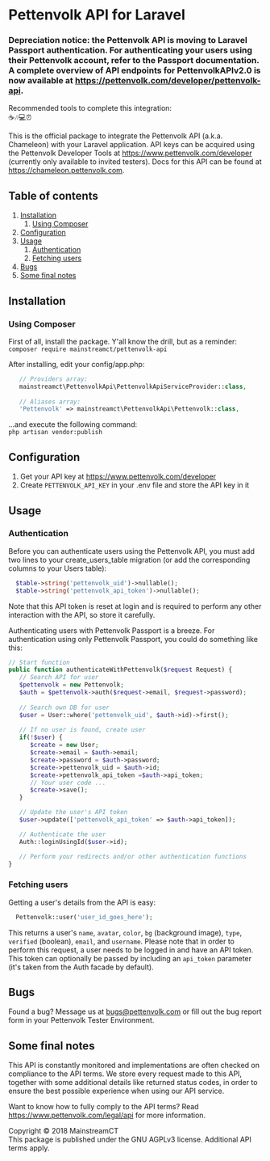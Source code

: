 # Pettenvolk API for Laravel
### Depreciation notice: the Pettenvolk API is moving to Laravel Passport authentication. For authenticating your users using their Pettenvolk account, refer to the Passport documentation. A complete overview of API endpoints for PettenvolkAPIv2.0 is now available at https://pettenvolk.com/developer/pettenvolk-api.

Recommended tools to complete this integration:<br/>
☕🎶💻⏰

This is the official package to integrate the Pettenvolk API (a.k.a. Chameleon) with your Laravel application. API keys can be acquired using the Pettenvolk Developer Tools at https://www.pettenvolk.com/developer (currently only available to invited testers). Docs for this API can be found at https://chameleon.pettenvolk.com.

## Table of contents
1. [Installation](#installation)<br/>
   1. [Using Composer](#using-composer)
2. [Configuration](#configuration)
3. [Usage](#usage)<br/>
   1. [Authentication](#authentication)<br/>
   1. [Fetching users](#fetching-users)
4. [Bugs](#bugs)
5. [Some final notes](#some-final-notes)

## Installation
### Using Composer
First of all, install the package. Y'all know the drill, but as a reminder:<br/>
```composer require mainstreamct/pettenvolk-api```

After installing, edit your config/app.php:
```php
   // Providers array:
   mainstreamct\PettenvolkApi\PettenvolkApiServiceProvider::class,
   
   // Aliases array:
   'Pettenvolk' => mainstreamct\PettenvolkApi\Pettenvolk::class,
```
...and execute the following command:<br/>
```php artisan vendor:publish```

## Configuration
1. Get your API key at https://www.pettenvolk.com/developer
2. Create `PETTENVOLK_API_KEY` in your .env file and store the API key in it

## Usage
### Authentication
Before you can authenticate users using the Pettenvolk API, you must add two lines to your create_users_table migration (or add the corresponding columns to your Users table):
```php
  $table->string('pettenvolk_uid')->nullable();
  $table->string('pettenvolk_api_token')->nullable();
```
Note that this API token is reset at login and is required to perform any other interaction with the API, so store it carefully.

Authenticating users with Pettenvolk Passport is a breeze. For authentication using only Pettenvolk Passport, you could do something like this:<br/>
```php
// Start function
public function authenticateWithPettenvolk($request Request) {
   // Search API for user
   $pettenvolk = new Pettenvolk;
   $auth = $pettenvolk->auth($request->email, $request->password);
  
   // Search own DB for user
   $user = User::where('pettenvolk_uid', $auth->id)->first();
  
   // If no user is found, create user
   if(!$user) {
      $create = new User;
      $create->email = $auth->email;
      $create->password = $auth->password;
      $create->pettenvolk_uid = $auth->id;
      $create->pettenvolk_api_token =$auth->api_token;
      // Your user code ...
      $create->save();
   }

   // Update the user's API token
   $user->update(['pettenvolk_api_token' => $auth->api_token]);

   // Authenticate the user
   Auth::loginUsingId($user->id);

   // Perform your redirects and/or other authentication functions
}
```

### Fetching users
Getting a user's details from the API is easy:
```php
  Pettenvolk::user('user_id_goes_here');
```
This returns a user's ```name```, ```avatar```, ```color```, ```bg``` (background image), ```type```, ```verified``` (boolean), ```email```, and ```username```. Please note that in order to perform this request, a user needs to be logged in and have an API token. This token can optionally be passed by including an ```api_token``` parameter (it's taken from the Auth facade by default).

## Bugs
Found a bug? Message us at bugs@pettenvolk.com or fill out the bug report form in your Pettenvolk Tester Environment.

## Some final notes
This API is constantly monitored and implementations are often checked on compliance to the API terms. We store every request made to this API, together with some additional details like returned status codes, in order to ensure the best possible experience when using our API service.

Want to know how to fully comply to the API terms? Read https://www.pettenvolk.com/legal/api for more information.

Copyright © 2018 MainstreamCT<br/>
This package is published under the GNU AGPLv3 license. Additional API terms apply.
